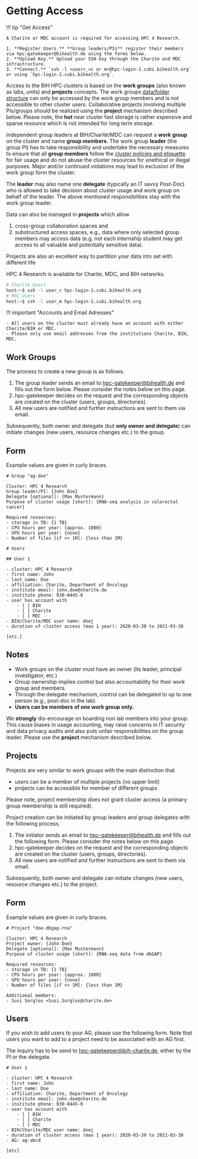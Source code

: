 # Getting Access

!!! tip "Get Access"

    A Charite or MDC account is required for accessing HPC 4 Research.

    1. **Register Users.** **Group leaders/PIs** register their members via hpc-gatekeeper@bihealth.de using the forms below.
    2. **Upload Key.** Upload your SSH key through the Charite and MDC infrastructure.
    3. **Connect.** `ssh -l <user>_<c or m>@hpc-login-1.cubi.bihealth.org` or using `hpc-login-2.cubi.bihealth.org`.

Access to the BIH HPC clusters is based on the **work groups** (also known as labs, units) and **projects** concepts. 
The work groups [data/folder structure](../../storage/storage-locations/) can only be accessed by the work group members and is not accessible to other cluster users.
Collaborative projects involving multiple PIs/groups should be realized using the **project** mechanism described below.
Please note, the **hot** near cluster fast storage is rather expensive and sparse resource which is not intended for long term storage. 

Independent group leaders at BIH/Charité/MDC can request a **work group** on the cluster and name **group members**. 
The work group **leader** (the group PI) has to take responsibility and undertake the necessary measures to ensure that all **group members** follow the [cluster policies and etiquette](../policies/) for fair usage and do not abuse the cluster resources for unethical or illegal purposes.
Major and/or continued violations may lead to exclusion of the work group form the cluster.  

The **leader** may also name one **delegate** (typically an IT savvy Post-Doc) who is allowed to take decision about cluster usage and work group on behalf of the leader. 
The above mentioned responsibilities stay with the work group leader.  

Data can also be managed in **projects** which allow 

1. cross-group collaboration spaces and
2. substructured access spaces, e.g., data where only selected group members may access data (e.g. not each internship student may get access to all valuable and potentially sensitive data).

Projects are also an excellent way to partition your data into set with different life 

HPC 4 Research is available for Charite, MDC, and BIH networks.

```bash
# Charite Users
host:~$ ssh -l user_c hpc-login-1.cubi.bihealth.org
# MDC Users
host:~$ ssh -l user_m hpc-login-1.cubi.bihealth.org
```

!!! important "Accounts and Email Adresses"

    - All users on the cluster must already have an account with either Charite/BIH or MDC.
    - Please only use email addresses from the institutions Charite, BIH, MDC.

## Work Groups

The process to create a new group is as follows.

1. The group leader sends an email to hpc-gatekeeper@bihealth.de and fills out the form below.
   Please consider the notes below on this page.
2. hpc-gatekeeper decides on the request and the corresponding objects are created on the cluster (users, groups, directories).
3. All new users are notified and further instructions are sent to them via email.

Subsequently, both owner and delegate (but **only owner and delegate**) can initiate changes (new users, resource changes etc.) to the group.

## Form

Example values are given in curly braces.

```
# Group "ag-doe"

Cluster: HPC 4 Research
Group leader/PI: {John Doe}
Delegate [optional]: {Max Mustermann}
Purpose of cluster usage [short]: {RNA-seq analysis in colorectal cancer}

Required resources:
- storage in TB: {1 TB}
- CPU hours per year: {approx. 1000}
- GPU hours per year: {none}
- Number of files [if >> 1M]: {less than 1M}

# Users

## User 1

- cluster: HPC 4 Research
- first name: John
- last name: Doe
- affiliation: Charite, Department of Oncology
- institute email: john.doe@charite.de
- institute phone: 030-8445-0
- user has account with
    - [ ] BIH
    - [ ] Charite
    - [ ] MDC
- BIH/Charite/MDC user name: doej
- duration of cluster access (max 1 year): 2020-03-30 to 2021-03-30

[etc.]
```

## Notes

- Work groups on the cluster must have an owner (its leader, principal investigator, etc.)
- Group ownership implies control but also accountability for their work group and members.
- Through the delegate mechanism, control can be delegated to up to one person (e.g., post-doc in the lab).
- **Users can be members of one work group only.**

We **strongly** dis-encourage on boarding non lab members into your group. 
This cause biases in usage accounting, may raise concerns in IT security and data privacy audits and also puts unfair responsibilities on the group leader. 
Please use the **project** mechanism described below. 

## Projects

Projects are very similar to work groups with the main distinction that
- users can be a member of multiple projects (no upper limit) 
- projects can be accessible for member of different groups 

Please note, project membership does not grant cluster access (a primary group membership is still required).

Project creation can be initiated by group leaders and group delegates with the following process.

1. The initiator sends an email to hpc-gatekeeper@bihealth.de and fills out the following form.
   Please consider the notes below on this page.
2. hpc-gatekeeper decides on the request and the corresponding objects are created on the cluster (users, groups, directories).
3. All new users are notified and further instructions are sent to them via email.

Subsequently, both owner and delegate can initiate changes (new users, resource changes etc.) to the project. 

## Form

Example values are given in curly braces.

```
# Project "doe-dbgap-rna"

Cluster: HPC 4 Research
Project owner: {John Doe}
Delegate [optional]: {Max Mustermann}
Purpose of cluster usage [short]: {RNA-seq data from dbGAP}

Required resources:
- storage in TB: {1 TB}
- CPU hours per year: {approx. 1000}
- GPU hours per year: {none}
- Number of files [if >> 1M]: {less than 1M}

Additional members:
- Susi Sorglos <Susi.Sorglos@charite.de>
```

## Users

If you wish to add users to your AG, please use the following form. Note that users you want to add to a project need to be associated with an AG first.

The inquiry has to be send to hpc-gatekeeper@bih-charite.de, either by the PI or the delegate.

```
# User 1

- cluster: HPC 4 Research
- first name: John
- last name: Doe
- affiliation: Charite, Department of Oncology
- institute email: john.doe@charite.de
- institute phone: 030-8445-0
- user has account with
    - [ ] BIH
    - [ ] Charite
    - [ ] MDC
- BIH/Charite/MDC user name: doej
- duration of cluster access (max 1 year): 2020-03-30 to 2021-03-30
- AG: ag-abcd

[etc]
```
